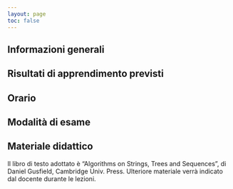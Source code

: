 ```yaml
---
layout: page
toc: false
---
```


## Informazioni generali

## Risultati di apprendimento previsti

## Orario

## Modalità di esame

## Materiale didattico

Il libro di testo adottato è “Algorithms on Strings, Trees and
Sequences”, di Daniel Gusfield, Cambridge Univ. Press. Ulteriore
materiale verrà indicato dal docente durante le lezioni.

